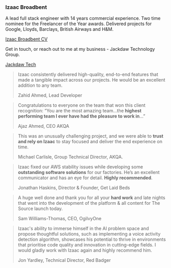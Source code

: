 ### Izaac Broadbent

<!--
**izaacdb/izaacdb** is a ✨ _special_ ✨ repository because its `README.md` (this file) appears on your GitHub profile.

Here are some ideas to get you started:

- 🔭 I’m currently working on ...
- 🌱 I’m currently learning ...
- 👯 I’m looking to collaborate on ...
- 🤔 I’m looking for help with ...
- 💬 Ask me about ...
- 📫 How to reach me: ...
- 😄 Pronouns: ...
- ⚡ Fun fact: ...
-->


A lead full stack engineer with 14 years commercial experience. Two time nominee for the Freelancer of the Year awards. Delivered projects for Google, Lloyds, Barclays, British Airways and H&M.

[Izaac Broadbent CV](https://izaacbroadbent.com)

Get in touch, or reach out to me at my business - Jackdaw Technology Group. 

[Jackdaw Tech](https://jackdawtech.co.uk)


> Izaac consistently delivered high-quality, end-to-end features that made a tangible impact across our projects. He would be an excellent addition to any team.
>
> Zahid Ahmed, Lead Developer

   
> Congratulations to everyone on the team that won this client recognition:
> “You are the most amazing team…the **highest performing team I ever have had the pleasure to work in**…”
> 
> Ajaz Ahmed, CEO AKQA

  
> This was an unusually challenging project, and we were able to **trust and rely on Izaac** to stay focused and deliver the end experience on time.
> 
> Michael Carlisle, Group Technical Director, AKQA.

  
> Izaac fixed our AWS stability issues while developing some **outstanding software solutions** for our factories. He’s an excellent communicator and has an eye for detail. **Highly recommended**.
> 
> Jonathan Haskins, Director & Founder, Get Laid Beds

  
> A huge well done and thank you for all your **hard work** and late nights that went into the development of the platform & all content for The Source launch today.
> 
> Sam Williams-Thomas, CEO, OgilvyOne


> Izaac's ability to immerse himself in the AI problem space and propose thoughtful solutions, such as implementing a voice activity detection algorithm, showcases his potential to thrive in environments that prioritise code quality and innovation in cutting-edge fields. I would gladly work with Izaac again and highly recommend him.
> 
> Jon Yardley, Technical Director, Red Badger
